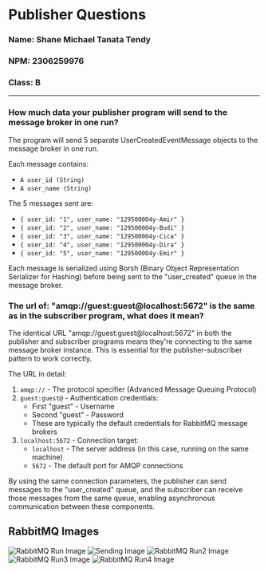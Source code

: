 # Publisher Questions 
### Name: Shane Michael Tanata Tendy
### NPM: 2306259976
### Class: B

----

### How much data your publisher program will send to the message broker in one run? ####
The program will send 5 separate UserCreatedEventMessage objects to the message broker in one run.

Each message contains:
- `A user_id (String)`
- `A user_name (String)`

The 5 messages sent are:
- `{ user_id: "1", user_name: "129500004y-Amir" }`
- `{ user_id: "2", user_name: "129500004y-Budi" }`
- `{ user_id: "3", user_name: "129500004y-Cica" }`
- `{ user_id: "4", user_name: "129500004y-Dira" }`
- `{ user_id: "5", user_name: "129500004y-Emir" }`

Each message is serialized using Borsh (Binary Object Representation Serializer for Hashing) 
before being sent to the "user_created" queue in the message broker.

### The url of: "amqp://guest:guest@localhost:5672" is the same as in the subscriber program, what does it mean? ####
The identical URL "amqp://guest:guest@localhost:5672" in both the publisher and subscriber 
programs  means they're connecting to the same message broker instance. This is essential for the 
publisher-subscriber pattern to work correctly.

The URL in detail:
1. `amqp://` - The protocol specifier (Advanced Message Queuing Protocol)
2. `guest:guest@` - Authentication credentials:
    - First "guest" - Username
    - Second "guest" - Password
    - These are typically the default credentials for RabbitMQ message brokers
3. `localhost:5672` - Connection target:
    - `localhost` - The server address (in this case, running on the same machine)
    - `5672` - The default port for AMQP connections

By using the same connection parameters, the publisher can send messages to the 
"user_created" queue, and the subscriber can receive those messages from the same queue, 
enabling asynchronous communication between these components.

## RabbitMQ Images ##
![RabbitMQ Run Image](../publisher/rabbit1.jpg)
![Sending Image](../publisher/sending.jpeg)
![RabbitMQ Run2 Image](../publisher/rabbit2.jpeg)
![RabbitMQ Run3 Image](../publisher/rabbit3.jpeg)
![RabbitMQ Run4 Image](../publisher/rabbit4.jpeg)